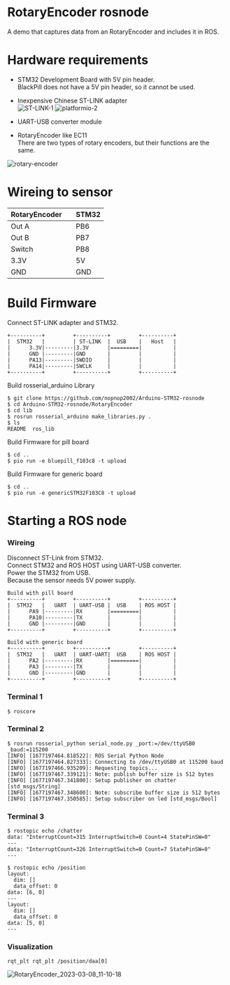 # RotaryEncoder rosnode
A demo that captures data from an RotaryEncoder and includes it in ROS.   

# Hardware requirements
- STM32 Development Board with 5V pin header.   
 BlackPill does not have a 5V pin header, so it cannot be used.   

- Inexpensive Chinese ST-LINK adapter   
![ST-LINK-1](https://user-images.githubusercontent.com/6020549/221065783-33508ebe-2454-4033-92f8-34c00fe0eb80.JPG)
![platformio-2](https://user-images.githubusercontent.com/6020549/221065793-a32da243-946a-4cf4-9655-1347a229d6eb.JPG)

- UART-USB converter module   

- RotaryEncoder like EC11   
There are two types of rotary encoders, but their functions are the same.   

![rotary-encoder](https://user-images.githubusercontent.com/6020549/223601998-fad9af5d-0bae-4e27-9374-a9eff1055330.jpeg)

# Wireing to sensor
|RotaryEncoder||STM32|
|:---|:---|:---|
|Out A||PB6|
|Out B||PB7|
|Switch||PB8|
|3.3V||5V|
|GND||GND|

# Build Firmware
Connect ST-LINK adapter and STM32.
```
+----------+         +----------+         +----------+
|  STM32   |         | ST-LINK  |  USB    |   Host   |
|      3.3V|---------|3.3V      |=========|          |
|      GND |---------|GND       |         |          |
|      PA13|---------|SWDIO     |         |          |
|      PA14|---------|SWCLK     |         |          |
+----------+         +----------+         +----------+
```

Build rosserial_arduino Library
```
$ git clone https://github.com/nopnop2002/Arduino-STM32-rosnode
$ cd Arduino-STM32-rosnode/RotaryEncoder
$ cd lib
$ rosrun rosserial_arduino make_libraries.py .
$ ls
README  ros_lib
```


Build Firmware for pill board
```
$ cd ..
$ pio run -e bluepill_f103c8 -t upload
```

Build Firmware for generic board
```
$ cd ..
$ pio run -e genericSTM32F103C8 -t upload
```


# Starting a ROS node

### Wireing
Disconnect ST-Link from STM32.   
Connect STM32 and ROS HOST using UART-USB converter.   
Power the STM32 from USB.   
Because the sensor needs 5V power supply.   

```
Build with pill board
+----------+         +----------+         +----------+
|  STM32   |   UART  | UART-USB |  USB    | ROS HOST |
|      PA9 |---------|RX        |=========|          |
|      PA10|---------|TX        |         |          |
|      GND |---------|GND       |         |          |
+----------+         +----------+         +----------+

Build with generic board
+----------+         +----------+         +----------+
|  STM32   |   UART  | UART-UART|  USB    | ROS HOST |
|      PA2 |---------|RX        |=========|          |
|      PA3 |---------|TX        |         |          |
|      GND |---------|GND       |         |          |
+----------+         +----------+         +----------+
```


### Terminal 1
```
$ roscore
```

### Terminal 2
```
$ rosrun rosserial_python serial_node.py _port:=/dev/ttyUSB0 _baud:=115200
[INFO] [1677197464.818522]: ROS Serial Python Node
[INFO] [1677197464.827333]: Connecting to /dev/ttyUSB0 at 115200 baud
[INFO] [1677197466.935209]: Requesting topics...
[INFO] [1677197467.339121]: Note: publish buffer size is 512 bytes
[INFO] [1677197467.341800]: Setup publisher on chatter [std_msgs/String]
[INFO] [1677197467.348600]: Note: subscribe buffer size is 512 bytes
[INFO] [1677197467.350585]: Setup subscriber on led [std_msgs/Bool]
```

### Terminal 3
```
$ rostopic echo /chatter
data: "InterruptCount=315 InterruptSwitch=0 Count=4 StatePinSW=0"
---
data: "InterruptCount=326 InterruptSwitch=0 Count=7 StatePinSW=0"
---

$ rostopic echo /position
layout:
  dim: []
  data_offset: 0
data: [6, 0]
---
layout:
  dim: []
  data_offset: 0
data: [5, 0]
---
```


### Visualization
```
rqt_plt rqt_plt /position/daa[0]
```

![RotaryEncoder_2023-03-08_11-10-18](https://user-images.githubusercontent.com/6020549/223601948-9b38c9c2-c667-4cc7-9cf4-e67772e2ee96.png)

